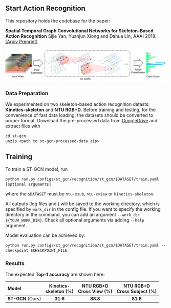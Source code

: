 ## Start Action Recognition

This repository holds the codebase for the paper:

**Spatial Temporal Graph Convolutional Networks for Skeleton-Based Action Recognition** Sijie Yan, Yuanjun Xiong and Dahua Lin, AAAI 2018. [[Arxiv Preprint]](https://arxiv.org/abs/1801.07455)

<div align="center">
    <img src="../demo/recognition/pipeline.png">
</div>


### Data Preparation

We experimented on two skeleton-based action recognition datasts: **Kinetics-skeleton** and **NTU RGB+D**.
Before training and testing, for the convenience of fast data loading,
the datasets should be converted to proper format.
Download the pre-processed data from
[GoogleDrive](https://drive.google.com/open?id=103NOL9YYZSW1hLoWmYnv5Fs8mK-Ij7qb)
and extract files with
```
cd st-gcn
unzip <path to st-gcn-processed-data.zip>
```

## Training

To train a ST-GCN model, run

``` shell
python run.py configs/st_gcn/recognition/st_gcn/$DATASET/train.yaml [optional arguments]
```
where the `$DATASET` must be `ntu-xsub`, `ntu-xview` or `kinetics-skeleton`.

All outputs (log files and ) will be saved to the working directory, which is specified by `work_dir` in the config file.
If you want to specify the working directory in the command, you can add an argument `--work_dir ${YOUR_WORK_DIR}`. Check all optional arguments via adding `--help` argument.

Model evaluation can be achieved by:
``` shell
python run.py configs/st_gcn/recognition/st_gcn/$DATASET/train.yaml --checkpoint $CHECKPOINT_FILE
```

### Results
The expected **Top-1** **accuracy** are shown here:

| Model             | Kinetics-<br>skeleton (%) | NTU RGB+D <br> Cross View (%) | NTU RGB+D <br> Cross Subject (%) |
|:------------------|:-------------------------:|:-----------------------------:|:--------------------------------:|
| **ST-GCN** (Ours) |         **31.6**          |           **88.8**            |             **81.6**             |

<!-- |                   |        Baseline[1]        |             20.3              |            83.1|74.3|            | -->
<!-- [1] Kim, T. S., and Reiter, A. 2017. Interpretable 3d human action analysis with temporal convolutional networks. In BNMW CVPRW. -->